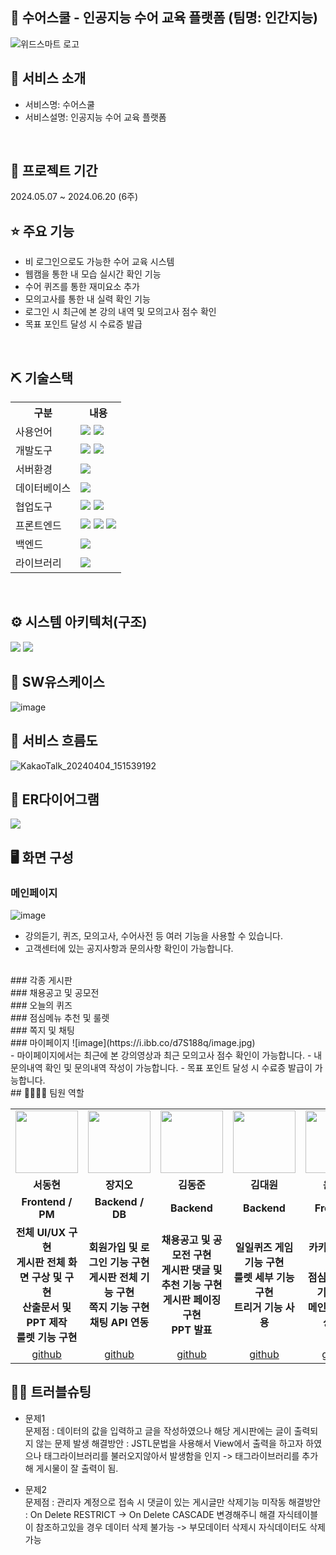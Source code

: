 ## 📎 수어스쿨 - 인공지능 수어 교육 플랫폼 (팀명: 인간지능)
![위드스마트 로고](https://i.ibb.co/5jvDpSc/2.jpg)

## 👀 서비스 소개
* 서비스명:  수어스쿨
* 서비스설명: 인공지능 수어 교육 플랫폼
<br>

## 📅 프로젝트 기간
2024.05.07 ~ 2024.06.20 (6주)
<br>

## ⭐ 주요 기능
* 비 로그인으로도 가능한 수어 교육 시스템
* 웹캠을 통한 내 모습 실시간 확인 기능
* 수어 퀴즈를 통한 재미요소 추가
* 모의고사를 통한 내 실력 확인 기능
* 로그인 시 최근에 본 강의 내역 및 모의고사 점수 확인
* 목표 포인트 달성 시 수료증 발급

<br>

## ⛏ 기술스택
<table>
    <tr>
        <th>구분</th>
        <th>내용</th>
    </tr>
    <tr>
        <td>사용언어</td>
        <td>
            <img src="https://img.shields.io/badge/Java-007396?style=for-the-badge&logo=java&logoColor=white"/>
            <img src="https://img.shields.io/badge/Python-3776AB?style=for-the-badge&logo=Python&logoColor=white"/> 
        </td>
    </tr>
    <tr>
        <td>개발도구</td>
        <td>
            <img src="https://img.shields.io/badge/Eclipse-2C2255?style=for-the-badge&logo=Eclipse&logoColor=white"/>
            <img src="https://img.shields.io/badge/Jupyter-F37626?style=for-the-badge&logo=Jupyter&logoColor=white"/>
        </td>
    </tr>
     <tr>
        <td>서버환경</td>
        <td>
            <img src="https://img.shields.io/badge/Apache Tomcat 9.0-D22128?style=for-the-badge&logo=Apache Tomcat&logoColor=white"/> 
        </td>
     </tr>
    <tr>
        <td>데이터베이스</td>
        <td>
            <img src="https://img.shields.io/badge/MySQL-4479A1?style=for-the-badge&logo=MySQL&logoColor=white"/> 
        </td>
    </tr>
    <tr>
        <td>협업도구</td>
        <td>
            <img src="https://img.shields.io/badge/Git-F05032?style=for-the-badge&logo=Git&logoColor=white"/>
            <img src="https://img.shields.io/badge/GitHub-181717?style=for-the-badge&logo=GitHub&logoColor=white"/>
        </td>
    </tr>
     <tr>
        <td>프론트엔드</td>
        <td>
            <img src="https://img.shields.io/badge/HTML-E34F26?style=for-the-badge&logo=html5&logoColor=white">
            <img src="https://img.shields.io/badge/CSS-1572B6?style=for-the-badge&logo=css3&logoColor=white">
            <img src="https://img.shields.io/badge/javascript-F7DF1E?style=for-the-badge&logo=javascript&logoColor=black">
        </td>
    </tr>
     <tr>
        <td>백엔드</td>
        <td>
            <img src="https://img.shields.io/badge/Spring-6DB33F?style=for-the-badge&logo=Spring&logoColor=white"/> 
        </td>
    </tr>
    <tr>
        <td>라이브러리</td>
        <td>
            <img src="https://img.shields.io/badge/Kakao Map Api-007CE2?style=for-the-badge&logo=KaKao Map Api&logoColor=white">
        </td>
    </tr>
</table>
<br>

## ⚙ 시스템 아키텍처(구조)
<img src="https://github.com/2021-SMHRD-KDT-AI-17/HUMAN/assets/157432737/3dffb091-8ec7-4f33-915f-155053937d0b"/>
<img src="https://github.com/2021-SMHRD-KDT-AI-17/HUMAN/assets/157432737/9db0e4eb-cec2-4da4-a659-b9cc12f574d9"/>

<br>

## 📌 SW유스케이스
![image](https://i.ibb.co/GHyL0SZ/image.jpg)
<br>

## 📌 서비스 흐름도
![KakaoTalk_20240404_151539192](https://i.ibb.co/q0VXMk1/image.jpg)
<br>

## 📌 ER다이어그램
<img src="https://github.com/2021-SMHRD-KDT-AI-17/SLschool/assets/157432737/21d19657-9b7c-4663-a379-eb1d398b7ca7"/>

<br>

## 🖥 화면 구성

### 메인페이지
![image](https://i.ibb.co/KjTBTjB/image.jpg)
<br>
- 강의듣기, 퀴즈, 모의고사, 수어사전 등 여러 기능을 사용할 수 있습니다.
- 고객센터에 있는 공지사항과 문의사항 확인이 가능합니다.
<br>
### 각종 게시판

<br>
### 채용공고 및 공모전

<br>
### 오늘의 퀴즈

<br>
### 점심메뉴 추천 및 룰렛

<br>
### 쪽지 및 채팅

<br>
### 마이페이지
![image](https://i.ibb.co/d7S188q/image.jpg)
<br>
- 마이페이지에서는 최근에 본 강의영상과 최근 모의고사 점수 확인이 가능합니다.
- 내 문의내역 확인 및 문의내역 작성이 가능합니다.
- 목표 포인트 달성 시 수료증 발급이 가능합니다.
<br>
## 👨‍👩‍👦‍👦 팀원 역할
<table>
  <tr>
    <td align="center"><img src ="https://github.com/2021-SMHRD-KDT-AI-17/WithSmart/assets/157410342/57db3397-6e9e-4649-aaab-089ddd36710d" width="100" height="100"/></td>
    <td align="center"><img src="https://github.com/2021-SMHRD-KDT-AI-17/WithSmart/assets/157410342/0dbc27ef-f72e-4a38-a71e-4f088ab273c8" width="100" height="100"/></td>
    <td align="center"><img src="https://github.com/2021-SMHRD-KDT-AI-17/WithSmart/assets/157410342/f588d6f6-158d-4c3d-b843-f1bf16f49811" width="100" height="100"/></td>
    <td align="center"><img src="https://github.com/2021-SMHRD-KDT-AI-17/WithSmart/assets/157410342/ed1f6fc4-fd37-4d33-bbf8-bb020b14f7a8" width="100" height="100"/></td>
    <td align="center"><img src="https://github.com/2021-SMHRD-KDT-AI-17/WithSmart/assets/157410342/1a0a713c-6d91-4839-8be9-52190fa7c319" width="100" height="100"/></td>
  </tr>
  <tr>
    <td align="center"><strong>서동현</strong></td>
    <td align="center"><strong>장지오</strong></td>
    <td align="center"><strong>김동준</strong></td>
    <td align="center"><strong>김대원</strong></td>
    <td align="center"><strong>윤정원</strong></td>
  </tr>
  <tr>
    <td align="center"><b>Frontend / PM</b></td>
    <td align="center"><b>Backend / DB</b></td>
    <td align="center"><b>Backend</b></td>
    <td align="center"><b>Backend</b></td>
    <td align="center"><b>Frontend</b></td>
  </tr>
  <tr>
    <td align="center"><b>전체 UI/UX 구현<br>게시판 전체 화면 구상 및 구현<br>산출문서 및 PPT 제작<br>룰렛 기능 구현</b></td>
    <td align="center"><b>회원가입 및 로그인 기능 구현<br>게시판 전체 기능 구현<br>쪽지 기능 구현<br>채팅 API 연동</b></td>
    <td align="center"><b>채용공고 및 공모전 구현<br>게시판 댓글 및 추천 기능 구현<br>게시판 페이징 구현<br>PPT 발표</b></td>
    <td align="center"><b>일일퀴즈 게임 기능 구현<br>룰렛 세부 기능 구현<br>트리거 기능 사용</b></td>
    <td align="center"><b>카카오맵 API 연동<br>점심메뉴 추천 기능 구현<br>메인페이지 영상삽입</b></td>
  </tr>
  <tr>
    <td align="center"><a href="https://github.com/SeoDongHyeon2" target='_blank'>github</a></td>
    <td align="center"><a href="https://github.com/" target='_blank'>github</a></td>
    <td align="center"><a href="https://github.com/" target='_blank'>github</a></td>
    <td align="center"><a href="https://github.com/" target='_blank'>github</a></td>
    <td align="center"><a href="https://github.com/" target='_blank'>github</a></td>
  </tr>
</table>

## 🤾‍♂️ 트러블슈팅
* 문제1<br>
문제점 : 데이터의 값을 입력하고 글을 작성하였으나 해당 게시판에는 글이 출력되지 않는 문제 발생
해결방안 : JSTL문법을 사용해서 View에서 출력을 하고자 하였으나 태그라이브러리를 불러오지않아서 발생함을 인지 -> 태그라이브러리를 추가해 게시물이 잘 출력이 됨.
 
* 문제2<br>
문제점 : 관리자 계정으로 접속 시 댓글이 있는 게시글만 삭제기능 미작동
해결방안 : On Delete RESTRICT -> On Delete CASCADE 변경해주니 해결
          자식테이블이 참조하고있을 경우 데이터 삭제 불가능 ->  부모데이터 삭제시 자식데이터도 삭제가능
